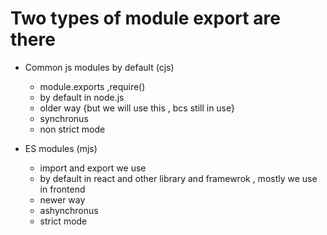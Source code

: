  # Two types of module export are there 
 - Common js modules  by default (cjs)
   - module.exports ,require() 
   - by default in node.js
   - older way {but we will use this , bcs still in use}
   - synchronus
   - non strict mode

 - ES modules (mjs)
   -  import and export we use 
     - by default in react and other library and framewrok , mostly we use in frontend
     - newer way
     - ashynchronus
     - strict mode

